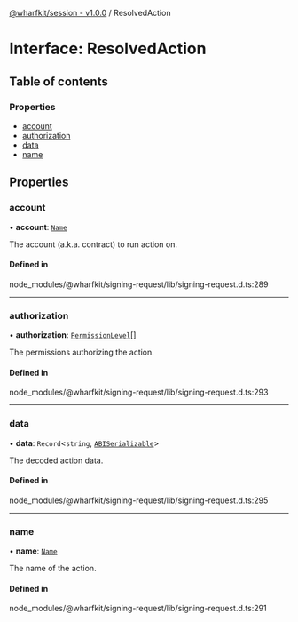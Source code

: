 [@wharfkit/session - v1.0.0](/docs/testREADME.md) / ResolvedAction

# Interface: ResolvedAction

## Table of contents

### Properties

- [account](/docs/testinterfaces/ResolvedAction.md#account)
- [authorization](/docs/testinterfaces/ResolvedAction.md#authorization)
- [data](/docs/testinterfaces/ResolvedAction.md#data)
- [name](/docs/testinterfaces/ResolvedAction.md#name)

## Properties

### account

• **account**: [`Name`](/docs/testclasses/Name.md)

The account (a.k.a. contract) to run action on.

#### Defined in

node_modules/@wharfkit/signing-request/lib/signing-request.d.ts:289

___

### authorization

• **authorization**: [`PermissionLevel`](/docs/testclasses/PermissionLevel.md)[]

The permissions authorizing the action.

#### Defined in

node_modules/@wharfkit/signing-request/lib/signing-request.d.ts:293

___

### data

• **data**: `Record`<`string`, [`ABISerializable`](/docs/testREADME.md#abiserializable)\>

The decoded action data.

#### Defined in

node_modules/@wharfkit/signing-request/lib/signing-request.d.ts:295

___

### name

• **name**: [`Name`](/docs/testclasses/Name.md)

The name of the action.

#### Defined in

node_modules/@wharfkit/signing-request/lib/signing-request.d.ts:291
